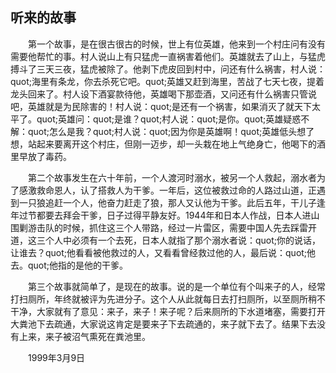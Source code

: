   

## 听来的故事

　　第一个故事，是在很古很古的时候，世上有位英雄，他来到一个村庄问有没有需要他帮忙的事。村人说山上有只猛虎一直祸害着他们。英雄就去了山上，与猛虎搏斗了三天三夜，猛虎被除了。他剥下虎皮回到村中，问还有什么祸害，村人说：quot;海里有条龙，你去杀死它吧。quot;英雄又赶到海里，苦战了七天七夜，提着龙头回来了。村人设下酒宴款待他，英雄喝下那壶酒，又问还有什么祸害只管说吧，英雄就是为民除害的！村人说：quot;是还有一个祸害，如果消灭了就天下太平了。quot;英雄问：quot;是谁？quot;村人说：quot;是你。quot;英雄疑惑不解：quot;怎么是我？quot;村人说：quot;因为你是英雄啊！quot;英雄低头想了想，站起来要离开这个村庄，但刚一迈步，却一头栽在地上气绝身亡，他喝下的酒里早放了毒药。

　　第二个故事发生在六十年前，一个人渡河时溺水，被另一个人救起，溺水者为了感激救命恩人，认了搭救人为干爹。一年后，这位被救过命的人路过山道，正遇到一只狼追赶一个人，他奋力赶走了狼，那人又认他为干爹。此后五年，干儿子逢年过节都要去拜会干爹，日子过得平静友好。1944年和日本人作战，日本人进山围剿游击队的时候，抓住这三个人带路，经过一片雷区，需要中国人先去踩雷开道，这三个人中必须有一个去死，日本人就指了那个溺水者说：quot;你的说话，让谁去？quot;他看看被他救过的人，又看看曾经救过他的人，最后说：quot;他去。quot;他指的是他的干爹。

　　第三个故事就简单了，是现在的故事。说的是一个单位有个叫来子的人，经常打扫厕所，年终就被评为先进分子。这个人从此就每日去打扫厕所，以至厕所稍不干净，大家就有了意见：来子，来子！来子呢？后来厕所的下水道堵塞，需要打开大粪池下去疏通，大家说这肯定是要来子下去疏通的，来子就下去了。结果下去没有上来，来子被沼气熏死在粪池里。

　　1999年3月9日